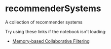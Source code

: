 # recommenderSystems
A collection of recommender systems

Try using these links if the notebook isn't loading:
* [Memory-based Collaborative Filtering](https://nbviewer.jupyter.org/github/cliffwhitworth/machine_learning_notebooks/blob/master/MemoryBasedCollaborativeFiltering.ipynb)
